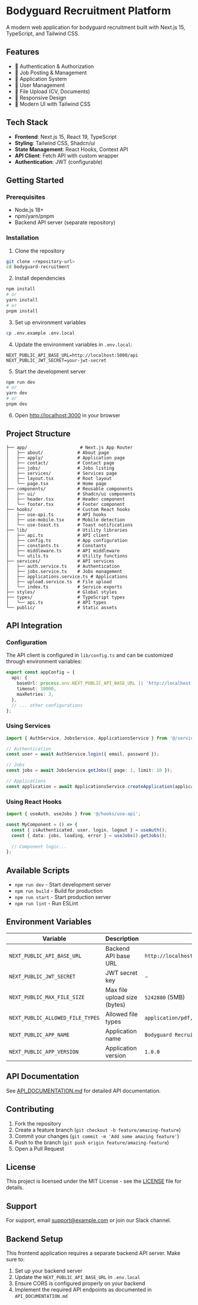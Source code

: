 # Bodyguard Recruitment Platform

A modern web application for bodyguard recruitment built with Next.js 15, TypeScript, and Tailwind CSS.

## Features

- 🔐 Authentication & Authorization
- 💼 Job Posting & Management
- 📝 Application System
- 👥 User Management
- 📎 File Upload (CV, Documents)
- 📱 Responsive Design
- 🎨 Modern UI with Tailwind CSS

## Tech Stack

- **Frontend**: Next.js 15, React 19, TypeScript
- **Styling**: Tailwind CSS, Shadcn/ui
- **State Management**: React Hooks, Context API
- **API Client**: Fetch API with custom wrapper
- **Authentication**: JWT (configurable)

## Getting Started

### Prerequisites

- Node.js 18+ 
- npm/yarn/pnpm
- Backend API server (separate repository)

### Installation

1. Clone the repository
```bash
git clone <repository-url>
cd bodyguard-recruitment
```

2. Install dependencies
```bash
npm install
# or
yarn install
# or
pnpm install
```

3. Set up environment variables
```bash
cp .env.example .env.local
```

4. Update the environment variables in `.env.local`:
```env
NEXT_PUBLIC_API_BASE_URL=http://localhost:5000/api
NEXT_PUBLIC_JWT_SECRET=your-jwt-secret
```

5. Start the development server
```bash
npm run dev
# or
yarn dev
# or
pnpm dev
```

6. Open [http://localhost:3000](http://localhost:3000) in your browser

## Project Structure

```
├── app/                    # Next.js App Router
│   ├── about/             # About page
│   ├── apply/             # Application page
│   ├── contact/           # Contact page
│   ├── jobs/              # Jobs listing
│   ├── services/          # Services page
│   ├── layout.tsx         # Root layout
│   └── page.tsx           # Home page
├── components/            # Reusable components
│   ├── ui/                # Shadcn/ui components
│   ├── header.tsx         # Header component
│   └── footer.tsx         # Footer component
├── hooks/                 # Custom React hooks
│   ├── use-api.ts         # API hooks
│   ├── use-mobile.tsx     # Mobile detection
│   └── use-toast.ts       # Toast notifications
├── lib/                   # Utility libraries
│   ├── api.ts             # API client
│   ├── config.ts          # App configuration
│   ├── constants.ts       # Constants
│   ├── middleware.ts      # API middleware
│   └── utils.ts           # Utility functions
├── services/              # API services
│   ├── auth.service.ts    # Authentication
│   ├── jobs.service.ts    # Jobs management
│   ├── applications.service.ts # Applications
│   ├── upload.service.ts  # File upload
│   └── index.ts           # Service exports
├── styles/                # Global styles
├── types/                 # TypeScript types
│   └── api.ts             # API types
└── public/                # Static assets
```

## API Integration

### Configuration

The API client is configured in `lib/config.ts` and can be customized through environment variables:

```typescript
export const appConfig = {
  api: {
    baseUrl: process.env.NEXT_PUBLIC_API_BASE_URL || 'http://localhost:5000/api',
    timeout: 10000,
    maxRetries: 3,
  },
  // ... other configurations
};
```

### Using Services

```typescript
import { AuthService, JobsService, ApplicationsService } from '@/services';

// Authentication
const user = await AuthService.login({ email, password });

// Jobs
const jobs = await JobsService.getJobs({ page: 1, limit: 10 });

// Applications
const application = await ApplicationsService.createApplication(applicationData);
```

### Using React Hooks

```typescript
import { useAuth, useJobs } from '@/hooks/use-api';

const MyComponent = () => {
  const { isAuthenticated, user, login, logout } = useAuth();
  const { data: jobs, loading, error } = useJobs().getJobs();
  
  // Component logic...
};
```

## Available Scripts

- `npm run dev` - Start development server
- `npm run build` - Build for production
- `npm run start` - Start production server
- `npm run lint` - Run ESLint

## Environment Variables

| Variable | Description | Default |
|----------|-------------|---------|
| `NEXT_PUBLIC_API_BASE_URL` | Backend API base URL | `http://localhost:5000/api` |
| `NEXT_PUBLIC_JWT_SECRET` | JWT secret key | - |
| `NEXT_PUBLIC_MAX_FILE_SIZE` | Max file upload size (bytes) | `5242880` (5MB) |
| `NEXT_PUBLIC_ALLOWED_FILE_TYPES` | Allowed file types | `application/pdf,image/jpeg,image/png,image/jpg` |
| `NEXT_PUBLIC_APP_NAME` | Application name | `Bodyguard Recruitment` |
| `NEXT_PUBLIC_APP_VERSION` | Application version | `1.0.0` |

## API Documentation

See [API_DOCUMENTATION.md](./API_DOCUMENTATION.md) for detailed API documentation.

## Contributing

1. Fork the repository
2. Create a feature branch (`git checkout -b feature/amazing-feature`)
3. Commit your changes (`git commit -m 'Add some amazing feature'`)
4. Push to the branch (`git push origin feature/amazing-feature`)
5. Open a Pull Request

## License

This project is licensed under the MIT License - see the [LICENSE](LICENSE) file for details.

## Support

For support, email support@example.com or join our Slack channel.

## Backend Setup

This frontend application requires a separate backend API server. Make sure to:

1. Set up your backend server
2. Update the `NEXT_PUBLIC_API_BASE_URL` in `.env.local`
3. Ensure CORS is configured properly on your backend
4. Implement the required API endpoints as documented in `API_DOCUMENTATION.md`